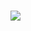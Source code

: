 # 

![](https://upload.wikimedia.org/wikipedia/commons/thumb/5/57/CMOS_fabrication_process.svg/170px-CMOS_fabrication_process.svg.png)